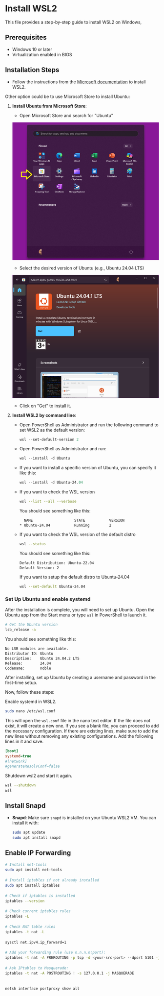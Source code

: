# Install WSL2
This file provides a step-by-step guide to install WSL2 on Windows, 

## Prerequisites
- Windows 10 or later
- Virtualization enabled in BIOS

## Installation Steps
   - Follow the instructions from the [Microsoft documentation](https://docs.microsoft.com/en-us/windows/wsl/install) to install WSL2.

Other option could be to use Microsoft Store to install Ubuntu:

1. **Install Ubuntu from Microsoft Store**:
   - Open Microsoft Store and search for "Ubuntu"

   ![Open Microsoft Store](../assets/k8s_01.png)

   - Select the desired version of Ubuntu (e.g., Ubuntu 24.04 LTS)

   ![Select Distro](../assets/k8s_02.png)

   - Click on "Get" to install it.

2. **Install WSL2 by command line**:
   - Open PowerShell as Administrator and run the following command to set WSL2 as the default version:
     ```powershell
     wsl --set-default-version 2
     ```

   - Open PowerShell as Administrator and run:
     ```powershell
     wsl --install -d Ubuntu
     ```

   - If you want to install a specific version of Ubuntu, you can specify it like this:     
     ```powershell
     wsl --install -d Ubuntu-24.04
     ```

   - If you want to check the WSL version
     ```bash
     wsl --list --all --verbose
     ```
     You should see something like this:
     ```plaintext
       NAME                   STATE           VERSION
     * Ubuntu-24.04           Running         2
     ```

   - If you want to check the WSL version of the default distro
     ```bash
     wsl --status
     ```
     You should see something like this:
     ```plaintext
     Default Distribution: Ubuntu-22.04
     Default Version: 2
     ```
     
     If you want to setup the default distro to Ubuntu-24.04
     ```bash
     wsl --set-default Ubuntu-24.04
     ```


### Set Up Ubuntu and enable systemd
After the installation is complete, you will need to set up Ubuntu. Open the Ubuntu app from the Start menu or type `wsl` in PowerShell to launch it.
```bash
# Get the Ubuntu version
lsb_release -a
```
You should see something like this:
```plaintext
No LSB modules are available.
Distributor ID: Ubuntu
Description:    Ubuntu 24.04.2 LTS
Release:        24.04
Codename:       noble
```

After installing, set up Ubuntu by creating a username and password in the first-time setup.

Now, follow these steps:

Enable systemd in WSL2.
```bash
sudo nano /etc/wsl.conf
```
This will open the `wsl.conf` file in the nano text editor. If the file does not exist, it will create a new one.
If you see a blank file, you can proceed to add the necessary configuration. If there are existing lines, make sure to add the new lines without removing any existing configurations.
Add the following lines in it and save.

```ini
[boot]
systemd=true
#[network]
#generateResolvConf=false
```

Shutdown wsl2 and start it again.

```bash
wsl --shutdown
wsl
```

## Install Snapd

- **Snapd**: Make sure `snapd` is installed on your Ubuntu WSL2 VM. You can install it with:
  ```bash
  sudo apt update
  sudo apt install snapd
  ```

## Enable IP Forwarding
``` bash
# Install net-tools
sudo apt install net-tools

# Install iptables if not already installed
sudo apt install iptables

# Check if iptables is installed
iptables --version

# Check current iptables rules
iptables -L

# Check NAT table rules
iptables -t nat -L

sysctl net.ipv4.ip_forward=1

# Add your forwarding rule (use n.n.n.n:port):
iptables -t nat -A PREROUTING -p tcp -d <your-src-port> --dport 5101 -j DNAT --to-destination <your-destination-ip>:80

# Ask IPtables to Masquerade:
iptables -t nat -A POSTROUTING ! -s 127.0.0.1 -j MASQUERADE


netsh interface portproxy show all
```